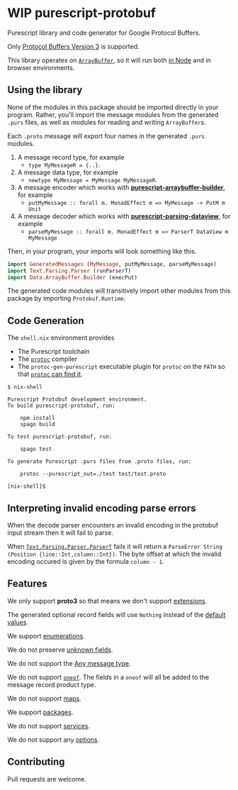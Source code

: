 # WIP purescript-protobuf

Purescript library and code generator for Google Protocol Buffers.

Only
[Protocol Buffers Version 3](https://developers.google.com/protocol-buffers/docs/reference/proto3-spec)
is supported.

This library operates on
[`ArrayBuffer`](https://pursuit.purescript.org/packages/purescript-arraybuffer-types/docs/Data.ArrayBuffer.Types#t:ArrayBuffer), so it will run both
[in Node](https://pursuit.purescript.org/packages/purescript-node-buffer/docs/Node.Buffer.Class)
and in browser environments.

## Using the library

None of the modules in this package should be imported directly in your program.
Rather, you'll import the message modules from the generated `.purs` files,
as well as modules for reading and writing `ArrayBuffer`s.

Each `.proto` message will export four names in the generated `.purs` modules.

1. A message record type, for example
   * `type MyMessageR = {..}`.
2. A message data type, for example
   * `newtype MyMessage = MyMessage MyMessageR`.
3. A message encoder which works with 
   [__purescript-arraybuffer-builder__](http://pursuit.purescript.org/packages/purescript-arraybuffer-builder/),
   for example
   * `putMyMessage :: forall m. MonadEffect m => MyMessage -> PutM m Unit`
4. A message decoder which works with
   [__purescript-parsing-dataview__](http://pursuit.purescript.org/packages/purescript-parsing-dataview/),
   for example
   * `parseMyMessage :: forall m. MonadEffect m => ParserT DataView m MyMessage`

Then, in your program, your imports will look something like this.


```purescript
import GeneratedMessages (MyMessage, putMyMessage, parseMyMessage)
import Text.Parsing.Parser (runParserT)
import Data.ArrayBuffer.Builder (execPut)
```

The generated code modules will transitively import other modules from this
package by importing `Protobuf.Runtime`.

## Code Generation

The `shell.nix` environment provides

* The Purescript toolchain
* The [`protoc`](https://github.com/protocolbuffers/protobuf/blob/master/src/README.md) compiler
* The `protoc-gen-purescript` executable plugin for `protoc` on the `PATH` so that
  [`protoc` can find it](https://developers.google.com/protocol-buffers/docs/reference/cpp/google.protobuf.compiler.plugin).

```
$ nix-shell

Purescript Protobuf development environment.
To build purescript-protobuf, run:

    npm install
    spago build

To test purescript-protobuf, run:

    spago test

To generate Purescript .purs files from .proto files, run:

    protoc --purescript_out=./test test/test.proto

[nix-shell]$
```

## Interpreting invalid encoding parse errors

When the decode parser encounters an invalid encoding in the protobuf input
stream then it will fail to parse.

When
[`Text.Parsing.Parser.ParserT`](https://pursuit.purescript.org/packages/purescript-parsing/docs/Text.Parsing.Parser#t:ParserT)
fails it will return a `ParseError String (Position {line::Int,column::Int})`.
The byte offset at which the invalid encoding occured is given by the
formula `column - 1`.

## Features

We only support __proto3__ so that means we don't support
[extensions](https://developers.google.com/protocol-buffers/docs/proto?hl=en#extensions).

The generated optional record fields will use `Nothing` instead of the 
[default values](https://developers.google.com/protocol-buffers/docs/proto3?hl=en#default).

We support
[enumerations](https://developers.google.com/protocol-buffers/docs/proto3?hl=en#enum).

We do not preserve
[unknown fields](https://developers.google.com/protocol-buffers/docs/proto3?hl=en#unknowns).

We do not support the
[Any message type](https://developers.google.com/protocol-buffers/docs/proto3?hl=en#any).

We do not support
[`oneof`](https://developers.google.com/protocol-buffers/docs/proto3?hl=en#oneof).
The fields in a `oneof` will all be added to the message record product type.

We do not support
[maps](https://developers.google.com/protocol-buffers/docs/proto3?hl=en#maps).

We support
[packages](https://developers.google.com/protocol-buffers/docs/proto3?hl=en#packages).

We do not support
[services](https://developers.google.com/protocol-buffers/docs/proto3?hl=en#services).

We do not support any
[options](https://developers.google.com/protocol-buffers/docs/proto3?hl=en#options).

## Contributing

Pull requests are welcome.
